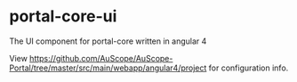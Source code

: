 # portal-core-ui
The  UI component for portal-core written in angular 4

View https://github.com/AuScope/AuScope-Portal/tree/master/src/main/webapp/angular4/project for configuration info.
